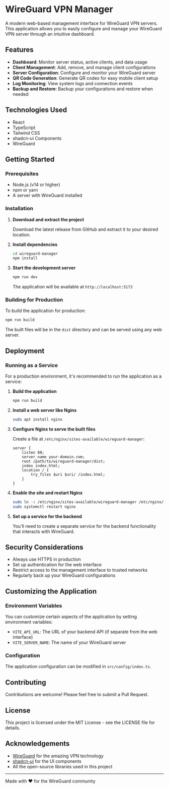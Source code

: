 
# WireGuard VPN Manager

A modern web-based management interface for WireGuard VPN servers. This application allows you to easily configure and manage your WireGuard VPN server through an intuitive dashboard.


## Features

- **Dashboard**: Monitor server status, active clients, and data usage
- **Client Management**: Add, remove, and manage client configurations
- **Server Configuration**: Configure and monitor your WireGuard server
- **QR Code Generation**: Generate QR codes for easy mobile client setup
- **Log Monitoring**: View system logs and connection events
- **Backup and Restore**: Backup your configurations and restore when needed

## Technologies Used

- React
- TypeScript
- Tailwind CSS
- shadcn-ui Components
- WireGuard

## Getting Started

### Prerequisites

- Node.js (v14 or higher)
- npm or yarn
- A server with WireGuard installed

### Installation

1. **Download and extract the project**

   Download the latest release from GitHub and extract it to your desired location.

2. **Install dependencies**

   ```bash
   cd wireguard-manager
   npm install
   ```

3. **Start the development server**

   ```bash
   npm run dev
   ```

   The application will be available at `http://localhost:5173`

### Building for Production

To build the application for production:

```bash
npm run build
```

The built files will be in the `dist` directory and can be served using any web server.

## Deployment

### Running as a Service

For a production environment, it's recommended to run the application as a service:

1. **Build the application**

   ```bash
   npm run build
   ```

2. **Install a web server like Nginx**

   ```bash
   sudo apt install nginx
   ```

3. **Configure Nginx to serve the built files**

   Create a file at `/etc/nginx/sites-available/wireguard-manager`:

   ```nginx
   server {
       listen 80;
       server_name your-domain.com;
       root /path/to/wireguard-manager/dist;
       index index.html;
       location / {
           try_files $uri $uri/ /index.html;
       }
   }
   ```

4. **Enable the site and restart Nginx**

   ```bash
   sudo ln -s /etc/nginx/sites-available/wireguard-manager /etc/nginx/sites-enabled/
   sudo systemctl restart nginx
   ```

5. **Set up a service for the backend**

   You'll need to create a separate service for the backend functionality that interacts with WireGuard.

## Security Considerations

- Always use HTTPS in production
- Set up authentication for the web interface
- Restrict access to the management interface to trusted networks
- Regularly back up your WireGuard configurations

## Customizing the Application

### Environment Variables

You can customize certain aspects of the application by setting environment variables:

- `VITE_API_URL`: The URL of your backend API (if separate from the web interface)
- `VITE_SERVER_NAME`: The name of your WireGuard server

### Configuration

The application configuration can be modified in `src/config/index.ts`.

## Contributing

Contributions are welcome! Please feel free to submit a Pull Request.

## License

This project is licensed under the MIT License - see the LICENSE file for details.

## Acknowledgements

- [WireGuard](https://www.wireguard.com/) for the amazing VPN technology
- [shadcn-ui](https://ui.shadcn.com/) for the UI components
- All the open-source libraries used in this project

---

Made with ❤️ for the WireGuard community
